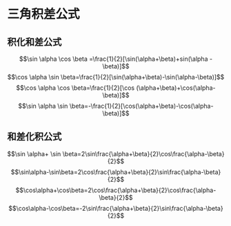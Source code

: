 # 三角积差公式

## 积化和差公式
$$\sin \alpha \cos \beta =\frac{1}{2}[\sin(\alpha+\beta)+sin(\alpha - \beta)]$$
$$\cos \alpha \sin \beta=\frac{1}{2}[\sin(\alpha+\beta)-\sin(\alpha-\beta)]$$
$$\cos \alpha \cos \beta=\frac{1}{2}[\cos (\alpha+\beta)+\cos(\alpha-\beta)]$$
$$\sin \alpha \sin \beta=-\frac{1}{2}[\cos(\alpha+\beta)-\cos(\alpha-\beta)]$$

## 和差化积公式
$$\sin \alpha+ \sin \beta=2\sin\frac{\alpha+\beta}{2}\cos\frac{\alpha-\beta}{2}$$
$$\sin\alpha-\sin\beta=2\cos\frac{\alpha+\beta}{2}\sin\frac{\alpha-\beta}{2}$$
$$\cos\alpha+\cos\beta=2\cos\frac{\alpha+\beta}{2}\cos\frac{\alpha-\beta}{2}$$
$$\cos\alpha-\cos\beta=-2\sin\frac{\alpha+\beta}{2}\sin\frac{\alpha-\beta}{2}$$